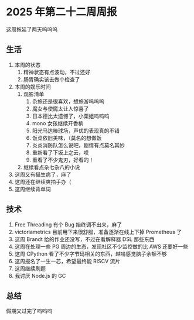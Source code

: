 # 2025 年第二十二周周报

这周拖延了两天呜呜呜

## 生活

1. 本周的状态
    1. 精神状态有点波动，不过还好
    2. 肠胃确实该去做个检查了
2. 本周的娱乐时间
    1. 观影清单
        1. 杂旅还是很喜欢，想旅游呜呜呜
        2. 魔女与使魔太让人惊喜了
        3. 日本德比太遗憾了，小栗姐呜呜呜
        4. mono 女孩继续开香槟
        5. 阳光马达棒球场，声优的表现真的不错
        6. 饭菜依旧美味，（莫名的想做饭
        7. 炎炎消防队怎么说吧，剧情有点莫名其妙
        8. 重新看了下坂上之云，哎
        9. 重看了不少鬼刃，好看的！
    2. 继续看点杂七杂八的小说
3. 这周又有猫生病了，麻了
4. 这周还在继续爽拍手办（
5. 这周继续背单词

## 技术

1. Free Threading 有个 Bug 始终调不出来，麻了
2. victoriametrics 目前用下来很舒服，准备逐渐在线上下掉 Prometheus 了
3. 这周 Brandt 给的作业还没写，不过在看解释器 DSL 那些东西
4. 这周在处理一些 PG 周边的生态，发现社区不少监控做的比 AWS 还要好一些
5. 这周 CPython 看了不少字节码相关的东西，越啃感觉脑子余额不够
6. 这周报名了一生一芯，希望最终能 RISCV 流片
7. 这周继续刷题
8. 我讨厌 Node.js 的 GC

## 总结

假期又过完了呜呜呜
